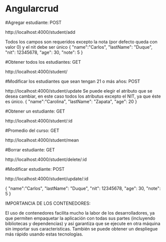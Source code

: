 # Angularcrud

#Agregar estudiante: POST

http://localhost:4000/student/add

Todos los campos son requeridos excepto la nota (por defecto queda con valor 0) y el nit debe ser único
{
    "name":"Carlos",
    "lastName": "Duque",
    "nit": 12345678,
    "age": 30,
    "note": 5
}

#Obtener todos los estudiantes: GET

http://localhost:4000/student/

#Modificar los estudiantes que sean tengan 21 o más años: POST

http://localhost:4000/student/update
Se puede elegir el atributo que se desea cambiar, en este caso todos los atributus excepto el NIT, ya que éste 
es único.
{
    "name":"Carolina",
    "lastName": "Zapata",
    "age": 20
}

#Obtener un estudiante: GET

http://localhost:4000/student/:id

#Promedio del curso: GET

http://localhost:4000/student/mean

#Borrar estudiante: GET

http://localhost:4000/student/delete/:id

#Modificar estudiante: POST

http://localhost:4000/student/update/:id

{
    "name":"Carlos",
    "lastName": "Duque",
    "nit": 12345678,
    "age": 30,
    "note": 5
}


IMPORTANCIA DE LOS CONTENEDORES:

El uso de contenedores facilita mucho la labor de los desarrolladores, ya que permiten empaquetar la aplicación con todas sus partes (incluyendo bibliotecas y dependencias) y así garantiza que se ejecute en otra máquina sin importar sus caracteristicas. También se puede obtener un despliegue más rápido usando estas tecnologías.




